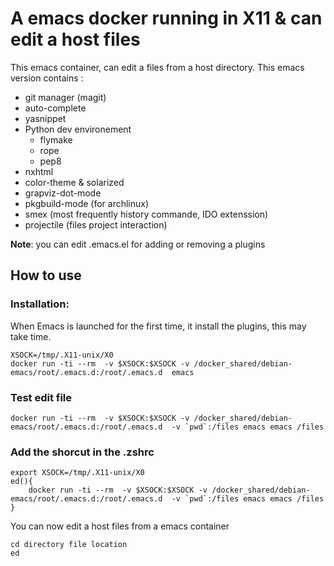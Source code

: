 # A emacs docker running in X11 & can edit a host files

This emacs container, can edit a files from a host directory. This emacs version contains :
  - git manager (magit)
  - auto-complete
  - yasnippet
  - Python dev environement
    - flymake
    - rope
    - pep8
  - nxhtml
  - color-theme & solarized
  - grapviz-dot-mode
  - pkgbuild-mode (for archlinux)
  - smex (most frequently history commande, IDO extenssion)
  - projectile (files project interaction)

**Note**: you can edit .emacs.el for adding or removing a plugins
 
## How to use

### Installation:

When Emacs is launched for the first time, it install the plugins, this may take time.

    XSOCK=/tmp/.X11-unix/X0
    docker run -ti --rm  -v $XSOCK:$XSOCK -v /docker_shared/debian-emacs/root/.emacs.d:/root/.emacs.d  emacs 

### Test edit file

    docker run -ti --rm  -v $XSOCK:$XSOCK -v /docker_shared/debian-emacs/root/.emacs.d:/root/.emacs.d  -v `pwd`:/files emacs emacs /files

### Add the shorcut in the .zshrc

    export XSOCK=/tmp/.X11-unix/X0
    ed(){
        docker run -ti --rm  -v $XSOCK:$XSOCK -v /docker_shared/debian-emacs/root/.emacs.d:/root/.emacs.d  -v `pwd`:/files emacs emacs /files
    }

You can now edit a host files from a emacs container

    cd directory file location
    ed
